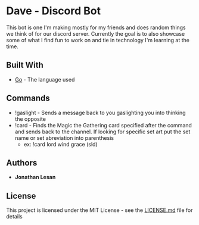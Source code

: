 # Dave - Discord Bot

This bot is one I'm making mostly for my friends and does random things we think of for our discord server. Currently the goal is to also showcase some of what I find fun to work on and tie in technology I'm learning at the time. 

## Built With

* [Go](https://go.dev/) - The language used

## Commands

* !gaslight - Sends a message back to you gaslighting you into thinking the opposite
* !card - Finds the Magic the Gathering card specified after the command and sends back to the channel. If looking for specific set art put the set name or set abreviation into parenthesis 
    * ex: !card lord wind grace (sld)

## Authors

* **Jonathan Lesan** 

## License

This project is licensed under the MIT License - see the [LICENSE.md](LICENSE.md) file for details

